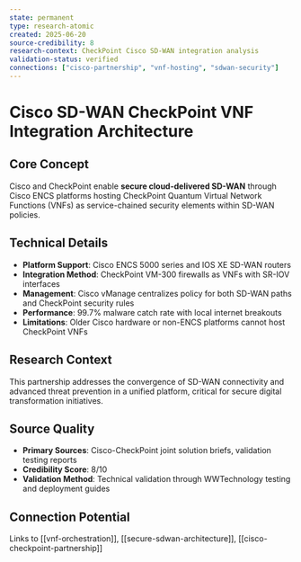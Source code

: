 ```yaml
---
state: permanent
type: research-atomic
created: 2025-06-20
source-credibility: 8
research-context: CheckPoint Cisco SD-WAN integration analysis
validation-status: verified
connections: ["cisco-partnership", "vnf-hosting", "sdwan-security"]
---
```


# Cisco SD-WAN CheckPoint VNF Integration Architecture

## Core Concept
Cisco and CheckPoint enable **secure cloud-delivered SD-WAN** through Cisco ENCS platforms hosting CheckPoint Quantum Virtual Network Functions (VNFs) as service-chained security elements within SD-WAN policies.

## Technical Details
- **Platform Support**: Cisco ENCS 5000 series and IOS XE SD-WAN routers
- **Integration Method**: CheckPoint VM-300 firewalls as VNFs with SR-IOV interfaces
- **Management**: Cisco vManage centralizes policy for both SD-WAN paths and CheckPoint security rules
- **Performance**: 99.7% malware catch rate with local internet breakouts
- **Limitations**: Older Cisco hardware or non-ENCS platforms cannot host CheckPoint VNFs

## Research Context
This partnership addresses the convergence of SD-WAN connectivity and advanced threat prevention in a unified platform, critical for secure digital transformation initiatives.

## Source Quality
- **Primary Sources**: Cisco-CheckPoint joint solution briefs, validation testing reports
- **Credibility Score**: 8/10
- **Validation Method**: Technical validation through WWTechnology testing and deployment guides

## Connection Potential
Links to [[vnf-orchestration]], [[secure-sdwan-architecture]], [[cisco-checkpoint-partnership]]